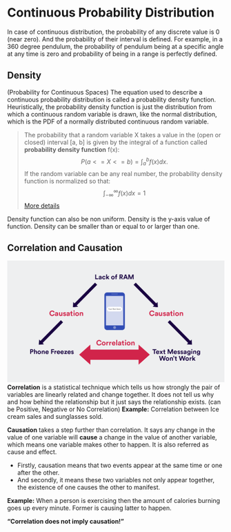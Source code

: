 # Continuous Probability Distribution
In case of continuous distribution, the probability of any discrete value is 0 (near zero). And the probability of their interval is defined. 
For example, in a 360 degree pendulum, the probability of pendulum being at a specific angle at any time is zero and probability of being in a range is perfectly defined.
## Density
(Probability for Continuous Spaces)
The equation used to describe a continuous probability distribution is called a probability density function. 
Heuristically, the probability density function is just the distribution from which a continuous random variable is drawn, like the normal distribution, which is the PDF of a normally distributed continuous random variable.

> The probability that a random variable X takes a value in the (open or closed) interval [a, b] is given by the integral of a function called **probability density function** f(x):
> $$
P(a <= X <= b) = \int_a^b f(x)dx.
$$
If the random variable can be any real number, the probability density function is normalized so that:
$$
\int_{-\infty}^\infty f(x)dx = 1
$$
[More details](https://brilliant.org/wiki/continuous-random-variables-probability-density/)

Density function can also be non uniform.
Density is the y-axis value of function. Density can be smaller than or equal to or larger than one.
## Correlation and Causation
![Correlation and Causation](https://github.com/kushwahashivam/statistics/blob/master/images/correlation-vs-causation-phone-RAM1.png)
**Correlation** is a statistical technique which tells us how strongly the pair of variables are linearly related and change together. It does not tell us why and how behind the relationship but it just says the relationship exists.
(can be Positive, Negative or No Correlation)
**Example:** Correlation between Ice cream sales and sunglasses sold.

**Causation** takes a step further than correlation. It says any change in the value of one variable will **cause** a change in the value of another variable, which means one variable makes other to happen. It is also referred as cause and effect.

 - Firstly, causation means that two events appear at the same time or one after the other.
 - And secondly, it means these two variables not only appear together, the existence of one causes the other to manifest.
 
**Example:** When a person is exercising then the amount of calories burning goes up every minute. Former is causing latter to happen.

**“Correlation does not imply causation!”**


<!--stackedit_data:
eyJoaXN0b3J5IjpbMTEyMTc1ODM4NCwtMjAyMTU4MTk2Nyw5ND
Q4NTMxNTksMTcyNzAwNjczNSwtMjA4ODc0NjYxMl19
-->